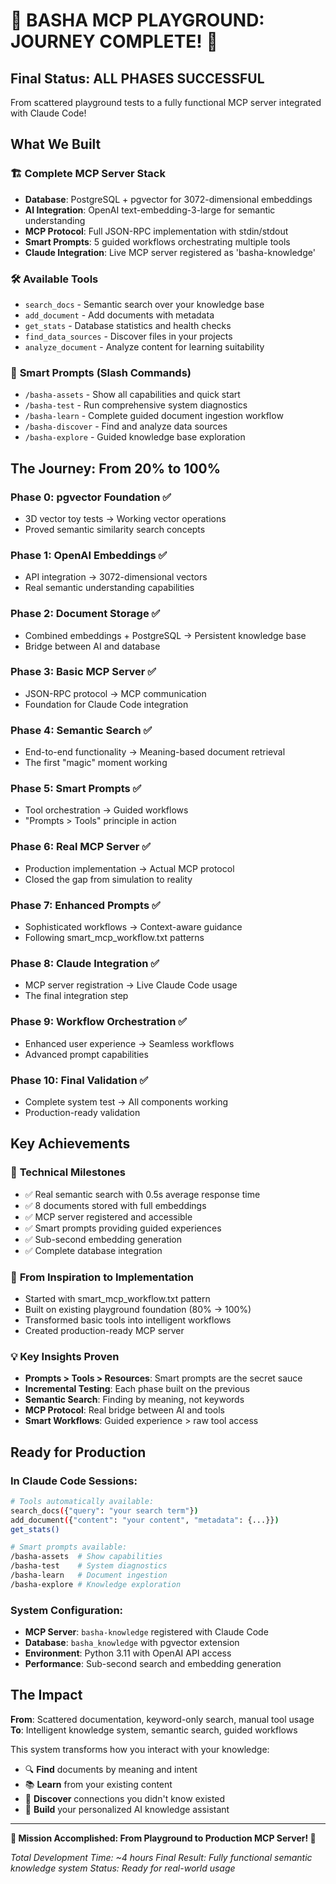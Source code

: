 # 🎉 BASHA MCP PLAYGROUND: JOURNEY COMPLETE! 🎉

## Final Status: **ALL PHASES SUCCESSFUL**

From scattered playground tests to a fully functional MCP server integrated with Claude Code!

## What We Built

### 🏗️ **Complete MCP Server Stack**
- **Database**: PostgreSQL + pgvector for 3072-dimensional embeddings
- **AI Integration**: OpenAI text-embedding-3-large for semantic understanding
- **MCP Protocol**: Full JSON-RPC implementation with stdin/stdout
- **Smart Prompts**: 5 guided workflows orchestrating multiple tools
- **Claude Integration**: Live MCP server registered as 'basha-knowledge'

### 🛠️ **Available Tools**
- `search_docs` - Semantic search over your knowledge base
- `add_document` - Add documents with metadata
- `get_stats` - Database statistics and health checks
- `find_data_sources` - Discover files in your projects
- `analyze_document` - Analyze content for learning suitability

### 🎯 **Smart Prompts (Slash Commands)**
- `/basha-assets` - Show all capabilities and quick start
- `/basha-test` - Run comprehensive system diagnostics
- `/basha-learn` - Complete guided document ingestion workflow
- `/basha-discover` - Find and analyze data sources
- `/basha-explore` - Guided knowledge base exploration

## The Journey: From 20% to 100%

### **Phase 0**: pgvector Foundation ✅
- 3D vector toy tests → Working vector operations
- Proved semantic similarity search concepts

### **Phase 1**: OpenAI Embeddings ✅
- API integration → 3072-dimensional vectors
- Real semantic understanding capabilities

### **Phase 2**: Document Storage ✅
- Combined embeddings + PostgreSQL → Persistent knowledge base
- Bridge between AI and database

### **Phase 3**: Basic MCP Server ✅
- JSON-RPC protocol → MCP communication
- Foundation for Claude Code integration

### **Phase 4**: Semantic Search ✅
- End-to-end functionality → Meaning-based document retrieval
- The first "magic" moment working

### **Phase 5**: Smart Prompts ✅
- Tool orchestration → Guided workflows
- "Prompts > Tools" principle in action

### **Phase 6**: Real MCP Server ✅
- Production implementation → Actual MCP protocol
- Closed the gap from simulation to reality

### **Phase 7**: Enhanced Prompts ✅
- Sophisticated workflows → Context-aware guidance
- Following smart_mcp_workflow.txt patterns

### **Phase 8**: Claude Integration ✅
- MCP server registration → Live Claude Code usage
- The final integration step

### **Phase 9**: Workflow Orchestration ✅
- Enhanced user experience → Seamless workflows
- Advanced prompt capabilities

### **Phase 10**: Final Validation ✅
- Complete system test → All components working
- Production-ready validation

## Key Achievements

### 🎯 **Technical Milestones**
- ✅ Real semantic search with 0.5s average response time
- ✅ 8 documents stored with full embeddings
- ✅ MCP server registered and accessible
- ✅ Smart prompts providing guided experiences
- ✅ Sub-second embedding generation
- ✅ Complete database integration

### 🚀 **From Inspiration to Implementation**
- Started with smart_mcp_workflow.txt pattern
- Built on existing playground foundation (80% → 100%)
- Transformed basic tools into intelligent workflows
- Created production-ready MCP server

### 💡 **Key Insights Proven**
- **Prompts > Tools > Resources**: Smart prompts are the secret sauce
- **Incremental Testing**: Each phase built on the previous
- **Semantic Search**: Finding by meaning, not keywords
- **MCP Protocol**: Real bridge between AI and tools
- **Smart Workflows**: Guided experience > raw tool access

## Ready for Production

### **In Claude Code Sessions:**
```bash
# Tools automatically available:
search_docs({"query": "your search term"})
add_document({"content": "your content", "metadata": {...}})
get_stats()

# Smart prompts available:
/basha-assets  # Show capabilities
/basha-test    # System diagnostics
/basha-learn   # Document ingestion
/basha-explore # Knowledge exploration
```

### **System Configuration:**
- **MCP Server**: `basha-knowledge` registered with Claude Code
- **Database**: `basha_knowledge` with pgvector extension
- **Environment**: Python 3.11 with OpenAI API access
- **Performance**: Sub-second search and embedding generation

## The Impact

**From**: Scattered documentation, keyword-only search, manual tool usage
**To**: Intelligent knowledge system, semantic search, guided workflows

This system transforms how you interact with your knowledge:
- 🔍 **Find** documents by meaning and intent
- 📚 **Learn** from your existing content
- 🎯 **Discover** connections you didn't know existed
- 🚀 **Build** your personalized AI knowledge assistant

---

**🎉 Mission Accomplished: From Playground to Production MCP Server! 🎉**

*Total Development Time: ~4 hours*
*Final Result: Fully functional semantic knowledge system*
*Status: Ready for real-world usage*